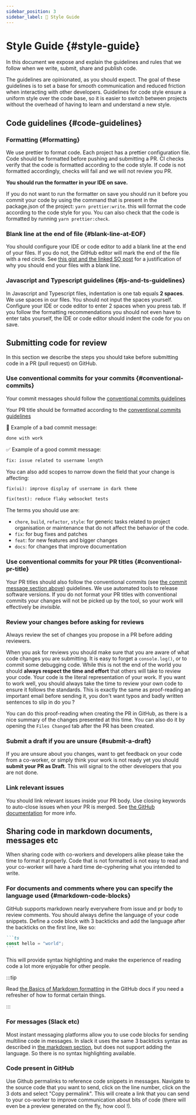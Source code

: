 ```yaml
---
sidebar_position: 3
sidebar_label: 💄 Style Guide
---
```


# Style Guide {#style-guide}

In this document we expose and explain the guidelines and rules that we follow when we write, submit, share and publish code.

The guidelines are opinionated, as you should expect.
The goal of these guidelines is to set a base for smooth communication and reduced friction when interacting with other developers. Guidelines for code style ensure a uniform style over the code base, so it is easier to switch between projects without the overhead of having to learn and understand a new style.

## Code guidelines {#code-guidelines}

### Formatting {#formatting}

We use prettier to format code. Each project has a prettier configuration file. Code should be formatted before pushing and submitting a PR. CI checks verify that the code is formatted according to the code style. If code is not formatted accordingly, checks will fail and we will not review you PR.

**You should run the formatter in your IDE on save.**

If you do not want to run the formatter on save you should run it before you commit your code by using the command that is present in the package.json of the project: `yarn prettier:write`. this will format the code according to the code style for you. You can also check that the code is formatted by running `yarn prettier:check`.

### Blank line at the end of file {#blank-line-at-EOF}

You should configure your IDE or code editor to add a blank line at the end of your files. If you do not, the GitHub editor will mark the end of the file with a red circle. See [this gist and the linked SO post](https://gist.github.com/camh-/1bebfcff1b0f814e9b191edc60d5206b) for a justification of why you should end your files with a blank line.

### Javascript and Typescript guidelines {#js-and-ts-guidelines}

In Javascript and Typescript files, indentation is one tab equals **2 spaces**. We use spaces in our files. You should not input the spaces yourself. Configure your IDE or code editor to enter 2 spaces when you press tab. If you follow the formatting recommendations you should not even have to enter tabs yourself, the IDE or code editor should indent the code for you on save.

## Submitting code for review

In this section we describe the steps you should take before submitting code in a PR (pull request) on GitHub.

### Use conventional commits for your commits {#conventional-commits}

Your commit messages should follow the [conventional commits guidelines](https://www.conventionalcommits.org/en/v1.0.0/)

Your PR title should be formatted according to the [conventional commits guidelines](https://www.conventionalcommits.org/en/v1.0.0/)

🚫 Example of a bad commit message:

```txt
done with work
```

✅ Example of a good commit message:

```txt
fix: issue related to username length
```

You can also add scopes to narrow down the field that your change is affecting:

```txt
fix(ui): improve display of username in dark theme
```

```txt
fix(test): reduce flaky websocket tests
```

The terms you should use are:

- `chore`, `build`, `refactor`, `style`: for generic tasks related to project organisation or maintenance that do not affect the behavior of the code.
- `fix`: for bug fixes and patches
- `feat`: for new features and bigger changes
- `docs`: for changes that improve documentation

### Use conventional commits for your PR titles {#conventional-pr-title}

Your PR titles should also follow the conventional commits (see [the commit message section above](#conventional-commits)) guidelines.
We use automated tools to release software versions. If you do not format your PR titles with conventional commits your changes will not be picked up by the tool, so your work will effectively be *invisible*.

### Review your changes before asking for reviews

Always review the set of changes you propose in a PR before adding reviewers.

When you ask for reviews you should make sure that you are aware of what code changes you are submitting. It is easy to forget a `console.log()`, or to commit some debugging code. While this is not the end of the world you should **always respect the time and effort** that others will take to review your code. Your code is the literal representation of your work. If you want to work well, you should always take the time to review your own code to ensure it follows the standards. This is exactly the same as proof-reading an important email before sending it, you don't want typos and badly written sentences to slip in do you ?

You can do this proof-reading when creating the PR in GitHub, as there is a nice summary of the changes presented at this time. You can also do it by opening the `Files Changed` tab after the PR has been created.

### Submit a draft if you are unsure {#submit-a-draft}

If you are unsure about you changes, want to get feedback on your code from a co-worker, or simply think your work is not ready yet you should **submit your PR as Draft**. This will signal to the other developers that you are not done.

### Link relevant issues

You should link relevant issues inside your PR body. Use closing keywords to auto-close issues when your PR is merged. See [the GitHub documentation](https://docs.github.com/en/issues/tracking-your-work-with-issues/linking-a-pull-request-to-an-issue) for more info.

## Sharing code in markdown documents, messages etc

When sharing code with co-workers and developers alike please take the time to format it properly. Code that is not formatted is not easy to read and your co-worker will have a hard time de-cyphering what you intended to write.

### For documents and comments where you can specify the language used {#markdown-code-blocks}

GitHub supports markdown nearly everywhere from issue and pr body to review comments. You should always define the language of your code snippets. Define a code block with 3 backticks and add the language after the backticks on the first line, like so:

~~~md
```ts
const hello = "world";
```
~~~

This will provide syntax highlighting and make the experience of reading code a lot more enjoyable for other people.

:::tip

Read [the Basics of Markdown formatting](https://docs.github.com/en/get-started/writing-on-github/getting-started-with-writing-and-formatting-on-github/basic-writing-and-formatting-syntax) in the GitHub docs if you need a refresher of how to format certain things.

:::

### For messages (Slack etc)

Most instant messaging platforms allow you to use code blocks for sending multiline code in messages. In slack it uses the same 3 backticks syntax as described in [the markdown section](#markdown-code-blocks), but does not support adding the language. So there is no syntax highlighting available.

### Code present in GitHub

Use Github permalinks to reference code snippets in messages. Navigate to the source code that you want to send, click on the line number, click on the 3 dots and select "Copy permalink". This will create a link that you can send to your co-worker to improve communication about bits of code (there will even be a preview generated on the fly, how cool !).
